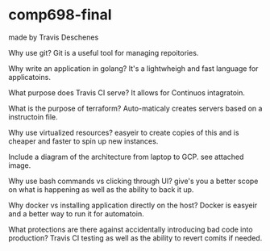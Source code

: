 # comp698-final
made by Travis Deschenes

Why use git? Git is a useful tool for managing repoitories. 

Why write an application in golang? It's a lightwheigh and fast language for applicatoins.

What purpose does Travis CI serve? It allows for Continuos intagratoin. 

What is the purpose of terraform? Auto-maticaly creates servers based on a instructoin file. 

Why use virtualized resources? easyeir to create copies of this and is cheaper and faster to spin up new instances.

Include a diagram of the architecture from laptop to GCP. see attached image.

Why use bash commands vs clicking through UI? give's you a better scope on what is happening as well as the ability to back it up.

Why docker vs installing application directly on the host? Docker is easyeir and a better way to run it for automatoin.

What protections are there against accidentally introducing bad code into production? Travis CI testing as well as the ability to revert comits if needed.
